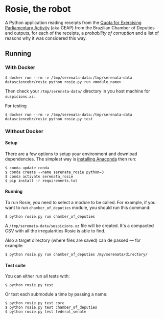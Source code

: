 # Rosie, the robot

A Python application reading receipts from the [Quota for Exercising Parliamentary Activity](https://github.com/datasciencebr/serenata-de-amor/blob/master/CONTRIBUTING.md#more-about-the-quota-for-exercising-parliamentary-activity-ceap) (aka CEAP) from the Brazilian Chamber of Deputies and outputs, for each of the receipts, a _probability of corruption_ and a list of reasons why it was considered this way.

## Running

### With Docker

```console
$ docker run --rm -v /tmp/serenata-data:/tmp/serenata-data datasciencebr/rosie python rosie.py run <module_name>
```

Then check your `/tmp/serenata-data/` directory in you host machine for `suspicions.xz`.

For testing

```console
$ docker run --rm -v /tmp/serenata-data:/tmp/serenata-data datasciencebr/rosie python rosie.py test
```

### Without Docker

#### Setup

There are a few options to setup your environment and download dependencies. The simplest way is [installing Anaconda](https://docs.anaconda.com/anaconda/install/) then run:

```console
$ conda update conda
$ conda create --name serenata_rosie python=3
$ conda activate serenata_rosie
$ pip install -r requirements.txt
```

#### Running

To run Rosie, you need to select a module to be called.
For example, if you want to run `chamber_of_deputies` module, you should run this command:

```console
$ python rosie.py run chamber_of_deputies
```

A `/tmp/serenata-data/suspicions.xz` file will be created. It's a compacted CSV with all the irregularities Rosie is able to find.

Also a target directory (where files are saved) can de passed — for example:

```console
$ python rosie.py run chamber_of_deputies /my/serenata/directory/
```

#### Test suite

You can either run all tests with:
```console
$ python rosie.py test
```

Or test each submodule a time by passing a name:
```console
$ python rosie.py test core
$ python rosie.py test chamber_of_deputies
$ python rosie.py test federal_senate
```
